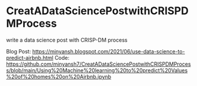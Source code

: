 # CreatADataSciencePostwithCRISPDMProcess
 write a data science post with CRISP-DM process

Blog Post:
https://minyansh.blogspot.com/2021/06/use-data-science-to-predict-airbnb.html
Code:
https://github.com/minyansh7/CreatADataSciencePostwithCRISPDMProcess/blob/main/Using%20Machine%20learning%20to%20predict%20Values%20of%20homes%20on%20Airbnb.ipynb

